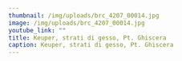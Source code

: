 ```yaml
---
thumbnail: /img/uploads/brc_4207_00014.jpg
image: /img/uploads/brc_4207_00014.jpg
youtube_link: ""
title: Keuper, strati di gesso, Pt. Ghiscera
caption: Keuper, strati di gesso, Pt. Ghiscera
---
```

